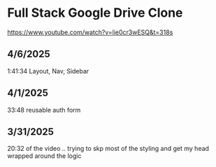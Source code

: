 # Full Stack Google Drive Clone
https://www.youtube.com/watch?v=lie0cr3wESQ&t=318s

## 4/6/2025
1:41:34 Layout, Nav, Sidebar

## 4/1/2025
33:48 reusable auth form

## 3/31/2025
20:32 of the video .. trying to skp most of the styling and get my head wrapped around the logic